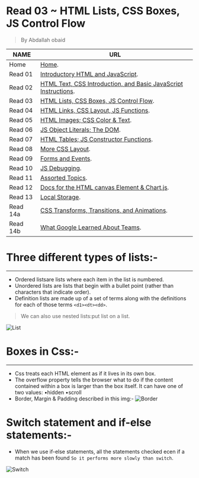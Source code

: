 # Read 03 ~ HTML Lists, CSS Boxes, JS Control Flow
> By Abdallah obaid

**NAME** | **URL**
------------------ | -------------
Home    | [Home](https://abdallah-obaid.github.io/reading-notes/).
 Read 01     | [Introductory HTML and JavaScript](https://abdallah-obaid.github.io/reading-notes/class-01).
 Read 02     | [HTML Text, CSS Introduction, and Basic JavaScript Instructions](https://abdallah-obaid.github.io/reading-notes/class-02).
 Read 03     | [HTML Lists, CSS Boxes, JS Control Flow](https://abdallah-obaid.github.io/reading-notes/class-03).
 Read 04     | [HTML Links, CSS Layout, JS Functions](https://abdallah-obaid.github.io/reading-notes/class-04).
 Read 05     | [HTML Images; CSS Color & Text](https://abdallah-obaid.github.io/reading-notes/class-05).
 Read 06     | [JS Object Literals; The DOM](https://abdallah-obaid.github.io/reading-notes/class-06).
 Read 07     | [HTML Tables; JS Constructor Functions](https://abdallah-obaid.github.io/reading-notes/class-07).
 Read 08     | [More CSS Layout](https://abdallah-obaid.github.io/reading-notes/class-08).
 Read 09     | [Forms and Events](https://abdallah-obaid.github.io/reading-notes/class-09).
 Read 10     | [JS Debugging](https://abdallah-obaid.github.io/reading-notes/class-10).
 Read 11     | [Assorted Topics](https://abdallah-obaid.github.io/reading-notes/).
 Read 12     | [Docs for the HTML canvas Element & Chart.js](https://abdallah-obaid.github.io/reading-notes/).
 Read 13     | [Local Storage](https://abdallah-obaid.github.io/reading-notes/).
 Read 14a    | [CSS Transforms, Transitions, and Animations](https://abdallah-obaid.github.io/reading-notes/).
 Read 14b    | [What Google Learned About Teams](https://abdallah-obaid.github.io/reading-notes/).


# Three different types of lists:-
----------------------------------
* Ordered listsare lists where each item in the list is numbered.
* Unordered lists are lists that begin with a bullet point (rather than characters that indicate order).
* Definition lists  are made up of a set of terms along with the definitions for each of those terms `<d1><dt><dd>`.
> We can also use nested lists:put list on a list.

![List](https://miro.medium.com/max/1600/0*SiX6Tcs_OyeeauLs.gif)

# Boxes in Css:-
----------------------------------
* Css treats each HTML element as if it lives in its own box.
* The overflow property tells the browser what to do if the content contained within a box is larger than the box itself. It can have one of two values: •hidden  •scroll
* Border, Margin & Padding described in this img:-
![Border](https://codeleacher.files.wordpress.com/2009/04/marginandpadding.gif)

 # Switch statement and if-else statements:-
* When we use if-else statements, all the statements checked ecen if a match has been found `So it performs more slowly than switch`.

![Switch](https://d3nmt5vlzunoa1.cloudfront.net/phpstorm/files/2016/05/if-to-switch-v3.gif)

